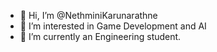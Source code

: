 - 👋 Hi, I’m @NethminiKarunarathne
- 👀 I’m interested in Game Development and AI
- 🌱 I’m currently an Engineering student.

<!---
NethminiKarunarathne/NethminiKarunarathne is a ✨ special ✨ repository because its `README.md` (this file) appears on your GitHub profile.
You can click the Preview link to take a look at your changes.
--->

